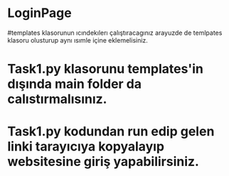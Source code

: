 # LoginPage 
#templates klasorunun ıcındekılerı çalıştıracagınız arayuzde de temlpates klasoru olusturup aynı ısımle içine eklemelisiniz.
# Task1.py klasorunu templates'in dışında main folder da calıstırmalısınız.
# Task1.py kodundan run edip gelen linki tarayıcıya kopyalayıp websitesine giriş yapabilirsiniz.
